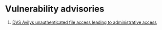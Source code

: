 # Vulnerability advisories

1. [DVS Avilys unauthenticated file access leading to administrative access](CVE-2022-27192.md)
